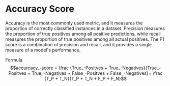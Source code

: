 # Accuracy Score 
Accuracy is the most commonly used metric, and it measures the proportion of correctly classified instances in a dataset. Precision measures the proportion of true positives among all positive predictions, while recall measures the proportion of true positives among all actual positives. The F1 score is a combination of precision and recall, and it provides a single measure of a model's performance.

Formula $$accurcacy_-score = \frac {True_-Positves + True_-Negatives}{True_-Positves + True_-Negatives + False_-Positves + False_-Negatives}= \frac {T_P + T_N}{T_P + T_N + F_P + F_N}$$
